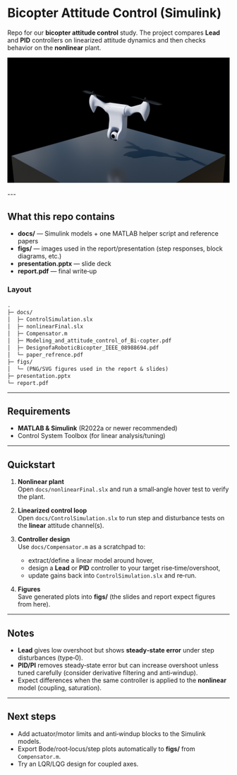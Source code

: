 # Bicopter Attitude Control (Simulink)

Repo for our **bicopter attitude control** study. The project compares **Lead** and **PID** controllers on linearized attitude dynamics and then checks behavior on the **nonlinear** plant.

<p align="center">
  <img src="docs/figures/bicopter_overview.png" width="640" alt="Bicopter attitude control overview">
</p>
---

## What this repo contains
- **docs/** — Simulink models + one MATLAB helper script and reference papers
- **figs/** — images used in the report/presentation (step responses, block diagrams, etc.)
- **presentation.pptx** — slide deck
- **report.pdf** — final write‑up

### Layout
```
.
├─ docs/
│  ├─ ControlSimulation.slx
│  ├─ nonlinearFinal.slx
│  ├─ Compensator.m
│  ├─ Modeling_and_attitude_control_of_Bi-copter.pdf
│  ├─ DesignofaRoboticBicopter_IEEE_08988694.pdf
│  └─ paper_refrence.pdf
├─ figs/
│  └─ (PNG/SVG figures used in the report & slides)
├─ presentation.pptx
└─ report.pdf
```

---

## Requirements
- **MATLAB & Simulink** (R2022a or newer recommended)
- Control System Toolbox (for linear analysis/tuning)

---

## Quickstart
1. **Nonlinear plant**  
   Open `docs/nonlinearFinal.slx` and run a small‑angle hover test to verify the plant.

2. **Linearized control loop**  
   Open `docs/ControlSimulation.slx` to run step and disturbance tests on the **linear** attitude channel(s).

3. **Controller design**  
   Use `docs/Compensator.m` as a scratchpad to:
   - extract/define a linear model around hover,
   - design a **Lead** or **PID** controller to your target rise‑time/overshoot,
   - update gains back into `ControlSimulation.slx` and re‑run.

4. **Figures**  
   Save generated plots into **figs/** (the slides and report expect figures from here).

---

## Notes
- **Lead** gives low overshoot but shows **steady‑state error** under step disturbances (type‑0).  
- **PID/PI** removes steady‑state error but can increase overshoot unless tuned carefully (consider derivative filtering and anti‑windup).  
- Expect differences when the same controller is applied to the **nonlinear** model (coupling, saturation).

---

## Next steps
- Add actuator/motor limits and anti‑windup blocks to the Simulink models.  
- Export Bode/root‑locus/step plots automatically to **figs/** from `Compensator.m`.  
- Try an LQR/LQG design for coupled axes.

